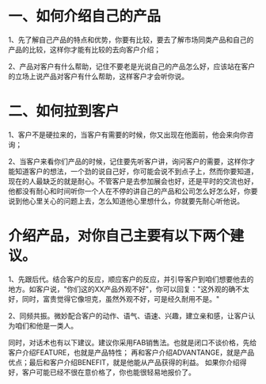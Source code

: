 # 一、如何介绍自己的产品

  1、先了解自己产品的特点和优势，你要有比较，要去了解市场同类产品和自己的产品的比较，这样你才能有比较的去向客户介绍；
  
  2、产品对客户有什么帮助，记住不要老是光说自己的产品怎么好，应该站在客户的立场上说产品对客户有什么帮助，这样客户才会听你说。 
  
# 二、如何拉到客户 

  1、客户不是硬拉来的，当客户有需要的时候，你又出现在他面前，他会来向你咨询；
  
  2、当客户来看你们产品的时候，记住要先听客户讲，询问客户的需要，这样你才能知道客户的想法，一个劲的说自己好，你可能会说不到点子上，然而你要知道，现在的人最缺乏的就是耐心。不管客户是去参加展会也好，还是平时的交流也好，他都没有耐心和时间听你一个人在不停的讲自己的产品和公司怎么好怎么好，你要说到他心里关心的问题上去，怎么知道他心里想什么，你就要先耐心听他说。

# 介绍产品，对你自己主要有以下两个建议。

1、先跟后代。结合客户的反应，顺应客户的反应，并引导客户到咱们想要他去的地方。如客户说，"你们这的XX产品外观不好"，你可以回复："这外观的确不太好，同时，富贵觉得它像坦克，虽然外观不好，可是经久耐用不是。"

2、同频共振。微妙配合客户的动作、语气、语速、兴趣，建立亲和感，让客户认为咱们和他是一类人。

同时，对话术也有以下建议。建议你采用FAB销售法。也就是闭口不谈价格，先给客户介绍FEATURE，也就是产品特性；
再和客户介绍ADVANTANGE，就是产品优点；最后和客户介绍BENEFIT，就是他能从产品获得的利益。
如果你介绍得好，客户可能已经不很在意价格了，你也能很轻易地报价了。